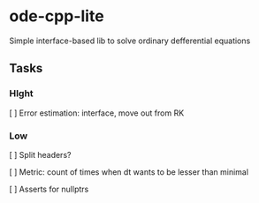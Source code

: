 # ode-cpp-lite
Simple interface-based lib to solve ordinary defferential equations

## Tasks

### HIght

[ ] Error estimation: interface, move out from RK

### Low

[ ] Split headers?

[ ] Metric: count of times when dt wants to be lesser than minimal

[ ] Asserts for nullptrs
